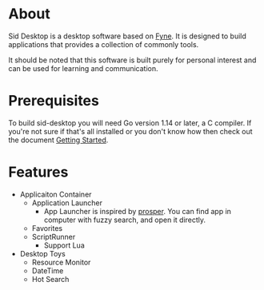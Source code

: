 # About

Sid Desktop is a desktop software based on [Fyne](https://fyne-io).
It is designed to build applications that provides a collection of commonly tools.

It should be noted that this software is built purely for personal interest and can be used for learning and communication. 

# Prerequisites

To build sid-desktop you will need Go version 1.14 or later, a C compiler.
If you're not sure if that's all installed or you don't know how then check out the document [Getting Started](https://fyne.io/develop/).

# Features
- Applicaiton Container
  - Application Launcher
    - App Launcher is inspired by [prosper](github.com/ventsislav-georgiev/prosper). You can find app in computer with fuzzy search, and open it directly.
  - Favorites
  - ScriptRunner
    - Support Lua
- Desktop Toys
  - Resource Monitor
  - DateTime
  - Hot Search

